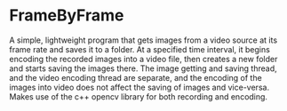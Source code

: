 # FrameByFrame

A simple, lightweight program that gets images from a video source at its frame rate and saves it to a folder. At a specified time interval, it begins encoding the recorded images into a video file, 
then creates a new folder and starts saving the images there. The image getting and saving thread, and the video encoding thread are separate, and the encoding of the images into video does not 
affect the saving of images and vice-versa. Makes use of the c++ opencv library for both recording and encoding. 
